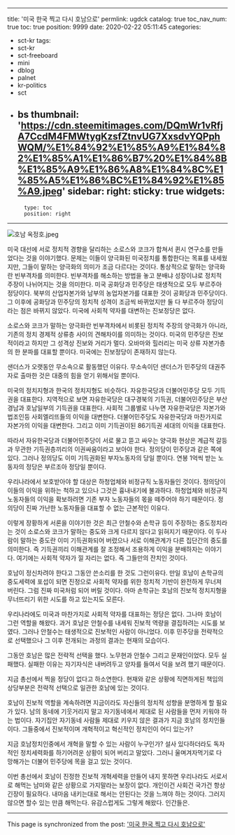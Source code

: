 
---
title: '미국 한국 찍고 다시 호남으로'
permlink: ugdck
catalog: true
toc_nav_num: true
toc: true
position: 9999
date: 2020-02-22 05:11:45
categories:
- sct-kr
tags:
- sct-kr
- sct-freeboard
- mini
- dblog
- palnet
- kr-politics
- sct
- bs
thumbnail: 'https://cdn.steemitimages.com/DQmWr1vRfjA7CcdM4FMWtygKzsfZtnvUG7XxsdvYQPphWQM/%E1%84%92%E1%85%A9%E1%84%82%E1%85%A1%E1%86%B7%20%E1%84%8B%E1%85%A9%E1%86%A8%E1%84%8C%E1%85%A5%E1%86%BC%E1%84%92%E1%85%A9.jpeg'
sidebar:
    right:
        sticky: true
widgets:
    -
        type: toc
        position: right
---


![호남 옥정호.jpeg](https://cdn.steemitimages.com/DQmWr1vRfjA7CcdM4FMWtygKzsfZtnvUG7XxsdvYQPphWQM/%E1%84%92%E1%85%A9%E1%84%82%E1%85%A1%E1%86%B7%20%E1%84%8B%E1%85%A9%E1%86%A8%E1%84%8C%E1%85%A5%E1%86%BC%E1%84%92%E1%85%A9.jpeg)


미국 대선에 서로 정치적 경향을 달리하는 소로스와 코크가 합쳐서 퀸시 연구소를 만들었다는 것을 이야기했다. 문제는 이들이 양극화된 미국정치를 통합한다는 목표를 내세웠지만, 그들이 말하는 양극화의 의미가 조금 다르다는 것이다. 통상적으로 말하는 양극화란 빈부격차를 의미한다. 빈부격차를 해소하는 방법을 놓고 분배냐 성장이냐로 정치적 주장이 나뉘어지는 것을 의미한다. 미국 공화당과 민주당은 태생적으로 모두 부르주아 정당이다. 북부의 산업자본가와 남부의 농업자본가를 대표한 것이 공화당과 민주당이다. 그 이후에 공화당과 민주당의 정치적 성격이 조금씩 바뀌었지만 둘 다 부르주아 정당이라는 점은 바뀌지 않았다. 미국에 사회적 약자를 대변하는 진보정당은 없다.

소로스와 코크가 말하는 양극화란 빈부격차에서 비롯된 정치적 주장의 양극화가 아니라, 기존의 정치 경제적 상류층 사이의 견해차이를 의미하는 것이다. 미국의 민주당은 진보적이라고 하지만 그 성격상 진보와 거리가 멀다. 오바마와 힐러리는 미국 상류 자본가층의 한 분파를 대표할 뿐이다. 미국에는 진보정당이 존재하지 않는다.

샌더스가 오랫동안 무소속으로 활동했던 이유다. 무소속이던 샌더스가 민주당의 대권주자로 출마한 것은 대중의 힘을 얻기 위해서일 뿐이다.

미국의 정치지형과 한국의 정치지형도 비슷하다. 자유한국당과 더불어민주당 모두 기득권을 대표한다. 지역적으로 보면 자유한국당은 대구경북의 기득권, 더불어민주당은 부산경남과 호남일부의 기득권을 대표한다. 사회적 그룹별로 나누면 자유한국당은 자본가와 법조인등 사회엘리뜨들의 이익을 대변한다. 더불어민주당도 자유한국당과 마찬가지로 자본가의 이익을 대변한다. 그리고 이미 기득권이된 86기득권 세대의 이익을 대표한다.

따라서 자유한국당과 더불어민주당이 서로 물고 뜯고 싸우는 양극화 현상은 계급적 갈등과 무관한 기득권층끼리의 이권싸움이라고 보아야 한다. 정의당이 민주당과 같은 쪽에 있다. 그러나 정의당도 이미 기득권화된 부자노동자의 당일 뿐이다. 연봉 1억씩 받는 노동자의 정당은 부르조아 정당일 뿐이다.

우리나라에서 보호받아야 할 대상은 하청업체와 비정규직 노동자들인 것이다. 정의당이 이들의 이익을 위하는 척하고 있으나 그것은 흉내내기에 불과하다. 하청업체와 비정규직 노동자들의 이익을 확보하려면 기존 부자 노동자들의 몫을 떼주어야 하기 때문이다. 정의당이 진짜 가난한 노동자들을 대표할 수 없는 근본적인 이유다.

이렇게 장황하게 서론을 이야기한 것은 최근 안철수와 손학규 등이 주장하는 중도정치라는 것이 소로스와 코크가 말하는 중도와 크게 다르지 않다고 읽혀지기 때문이다. 이 두사람이 말하는 중도란 이미 기득권화되어 버렸으나 서로 이해관계가 다른 집단간의 중도를 의미한다. 즉 기득권끼리 이해관계를 잘 조정해서 조용하게 이익을 분배하자는 이야기다. 여기에는 사회적 약자가 낄 자리는 없다. 즉 그들만의 잔치인 것이다.

호남이 정신차려야 한다고 그동안 쓴소리를 한 것도 그런이유다. 만일 호남이 손학규의 중도세력에 포섭이 되면 진정으로 사회적 약자를 위한 정치적 기반이 완전하게 무너져 버린다. 그럼 진짜 미국처럼 되어 버릴 것이다. 아마 손학규는 호남의 진보적 정치지형을 무너뜨리기 위한 시도를 하고 있는지도 모른다.

우리나라에도 미국과 마찬가지로 사회적 약자를 대표하는 정당은 없다. 그나마 호남이 그런 역할을 해왔다. 과거 호남은 안철수를 내세워 진보적 역량을 결집하려는 시도를 보였다. 그러나 안철수는 태생적으로 진보적인 사람이 아니었다. 이후 민주당을 전략적으로 선택했으나 그 이후 전개되는 과정의 결과는 현재의 모습이다.

그동안 호남은 많은 전략적 선택을 했다. 노무현과 안철수 그리고 문재인이었다. 모두 실패했다. 실패한 이유는 자기자식은 내버려두고 양자를 들여서 덕을 보려 했기 때문이다.

지금 총선에서 찍을 정당이 없다고 하소연한다. 현재와 같은 상황에 직면하게된 책임의 상당부분은 전략적 선택으로 일관한 호남에 있는 것이다.

호남이 진보적 역할을 계속하려면 지금이라도 자신들의 정치적 성향을 분명하게 할 필요가 있다. 남의 동네에 기웃거리지 말고 자기동네에서 제대로 된 사람들을 먼저 키워야 하는 법이다. 자기집안 자기동네 사람들 제대로 키우지 않은 결과가 지금 호남의 정치인들이다. 그들중에서 진보적이며 개혁적이고 혁신적인 정치인이 어디 있는가?

지금 호남정치인중에서 개혁을 말할 수 있는 사람이 누구인가? 설사 있다하더라도 독자적인 정치세력화를 하기어려운 상황이 되어 버리고 말았다. 그러니 울며겨자먹기로 다 망해가는 더불어 민주당에 목을 걸고 있는 것이다.

이번 총선에서 호남이 진정한 진보적 개혁세력을 만들어 내지 못하면 우리나라도 서로서로 해먹는 남미와 같은 상황으로 가지말라는 보장이 없다. 개인이건 사회건 국가건 항상 긴장이 필요하다. 내마음 내키는대로 해서는 안된다는 것을 느껴야 하는 것이다. 그러지 않으면 할수 있는 만큼 해먹는다. 유감스럽게도 그렇게 해왔다. 인간들은.

- - -

This page is synchronized from the post: ['미국 한국 찍고 다시 호남으로'](https://steemit.com/@oldstone/ugdck)
